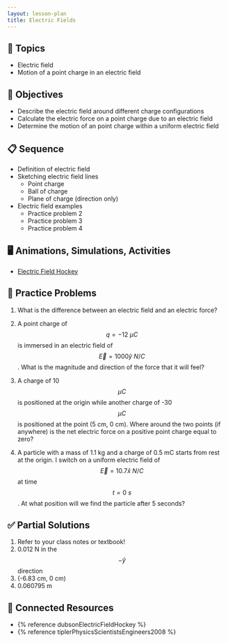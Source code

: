 ```yaml
---
layout: lesson-plan
title: Electric Fields
---
```


## 🔖 Topics

* Electric field
* Motion of a point charge in an electric field

## 🎯 Objectives

* Describe the electric field around different charge configurations
* Calculate the electric force on a point charge due to an electric field
* Determine the motion of an point charge within a uniform electric field

## 📋 Sequence

* Definition of electric field
* Sketching electric field lines
  * Point charge
  * Ball of charge
  * Plane of charge (direction only)
* Electric field examples
  * Practice problem 2
  * Practice problem 3
  * Practice problem 4

## 🖥️ Animations, Simulations, Activities

* [Electric Field Hockey](https://phet.colorado.edu/en/simulations/electric-hockey)

## 📝 Practice Problems

1. What is the difference between an electric field and an electric force?

1. A point charge of $$q = -12 \: \mu C$$ is immersed in an electric field of $$\vec{E} = 1000 \hat{y} \: N/C$$. What is the magnitude and direction of the force that it will feel?

1. A charge of 10 $$\mu C$$ is positioned at the origin while another charge of -30 $$\mu C$$ is positioned at the point (5 cm, 0 cm). Where around the two points (if anywhere) is the net electric force on a positive point charge equal to zero?

1. A particle with a mass of 1.1 kg and a charge of 0.5 mC starts from rest at the origin. I switch on a uniform electric field of $$\vec{E} = 10.7 \hat{x} \: N/C$$ at time $$t = 0 \: s$$. At what position will we find the particle after 5 seconds?

## ✅ Partial Solutions

1. Refer to your class notes or textbook!
1. 0.012 N in the $$-\hat{y}$$ direction
1. (-6.83 cm, 0 cm)
1. 0.060795 m

## 📘 Connected Resources

* {% reference dubsonElectricFieldHockey %}
* {% reference tiplerPhysicsScientistsEngineers2008 %}
